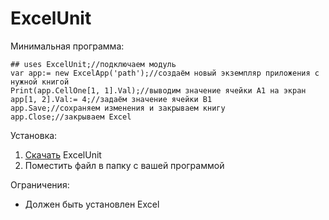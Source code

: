 # ExcelUnit
Минимальная программа:
```
## uses ExcelUnit;//подключаем модуль
var app:= new ExcelApp('path');//создаём новый экземпляр приложения с нужной книгой
Print(app.CellOne[1, 1].Val);//выводим значение ячейки А1 на экран
app[1, 2].Val:= 4;//задаём значение ячейки В1
app.Save;//сохраняем изменения и закрываем книгу
app.Close;//закрываем Excel
```
Установка:
1. [Скачать](https://github.com/samuraiGH/ExcelUnit/releases/download/v1.0/ExcelUnit.pas) ExcelUnit
2. Поместить файл в папку с вашей программой

Ограничения:
- Должен быть установлен Excel
